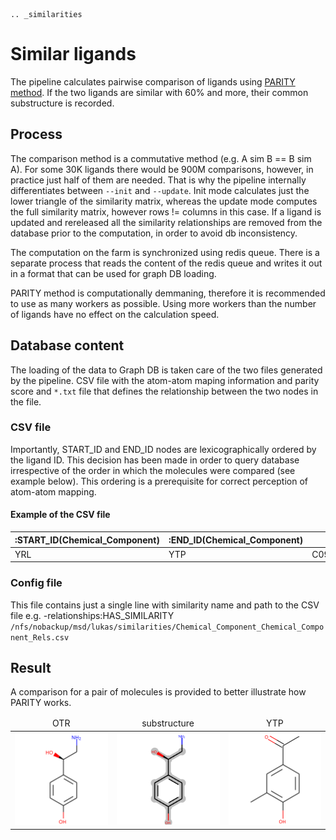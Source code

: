 ```{eval-rst}
.. _similarities
```
# Similar ligands

The pipeline calculates pairwise comparison of ligands using [PARITY method](https://doi.org/10.1016/j.str.2018.02.009). If the two ligands are similar with 60% and more, their common substructure is recorded.

## Process

The comparison method is a commutative method (e.g. A sim B == B sim A). For some 30K ligands there would be 900M comparisons, however, in practice just half of them are needed. That is why the pipeline internally differentiates between `--init` and `--update`.  Init mode calculates just the lower triangle of the similarity matrix, whereas the update mode computes the full similarity matrix, however rows != columns in this case. If a ligand is updated and rereleased all the similarity relationships are removed from the database prior to the computation, in order to avoid db inconsistency.

The computation on the farm is synchronized using redis queue. There is a separate process that reads the content of the redis queue and writes it out in a format that can be used for graph DB loading.

PARITY method is computationally demmaning, therefore it is recommended to use as many workers as possible. Using more workers than the number of ligands have no effect on the calculation speed.

## Database content

The loading of the data to Graph DB is taken care of the two files generated by the pipeline. CSV file with the atom-atom maping information and parity score and `*.txt` file that defines the relationship between the two nodes in the file.

### CSV file

Importantly, START_ID and END_ID nodes are lexicographically ordered by the ligand ID. This decision has been made in order to query database irrespective of the order in which the molecules were compared (see example below). This ordering is a prerequisite for correct perception of atom-atom mapping.

#### Example of the CSV file

| :START_ID(Chemical_Component)    | :END_ID(Chemical_Component)   | ATOM_MAPPING | SIMILARITY_SCORE |
| ----------- |---------------| ------------------| -------------- |
| YRL | YTP | C09:C9;C08:C7;C01:C4;C02:C3;C04:C2;C06:C1;C05:C6;C03:C5;O07:O11 | 0.75

### Config file

This file contains just a single line with similarity name and path to the CSV file e.g. -relationships:HAS_SIMILARITY `/nfs/nobackup/msd/lukas/similarities/Chemical_Component_Chemical_Component_Rels.csv`

## Result

A comparison for a pair of molecules is provided to better illustrate how PARITY works.

<div style="align: center">
    <table>
    <thead style="text-align: center">
        <tr>
            <td>OTR</td>
            <td>substructure</td>
            <td>YTP</td>
        </tr>
    </thead>
    <tbody>
    <tr>
        <td><img style="width:200px" src='../_static/OTR.svg' /></td>
        <td><img style="width:200px" src='../_static/substructure.svg' /></td>
        <td><img style="width:200px" src='../_static/YTP.svg' /></td>
    </tr>
    </tbody>
</table>
</div>
